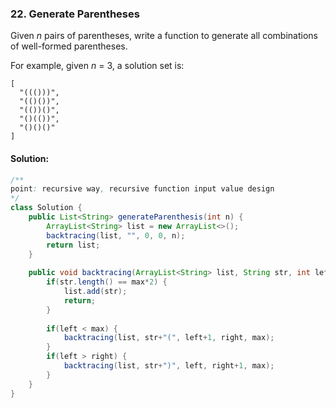 ### 22. Generate Parentheses

Given *n* pairs of parentheses, write a function to generate all combinations of well-formed parentheses.

For example, given *n* = 3, a solution set is:

```
[
  "((()))",
  "(()())",
  "(())()",
  "()(())",
  "()()()"
]
```

#### Solution:

```java
/**
point: recursive way, recursive function input value design
*/
class Solution {
    public List<String> generateParenthesis(int n) {
        ArrayList<String> list = new ArrayList<>();
        backtracing(list, "", 0, 0, n);
        return list;
    }
    
    public void backtracing(ArrayList<String> list, String str, int left, int right, int max) {
        if(str.length() == max*2) {
            list.add(str);
            return;
        }
        
        if(left < max) {
            backtracing(list, str+"(", left+1, right, max);
        }
        if(left > right) {
            backtracing(list, str+")", left, right+1, max);
        }
    }
}
```

